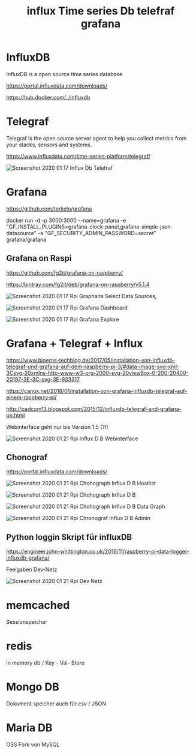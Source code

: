﻿---
layout: post
title: influx Time series Db telefraf grafana 
categories: [tools]
tags: [db, ui, graph, data analyse]
--- 

# InfluxDB 

InfluxDB is a open source time series database

https://portal.influxdata.com/downloads/ 

https://hub.docker.com/_/influxdb 

 
# Telegraf 

Telegraf is the open source server agent to help you collect metrics from your stacks, sensors and systems.

https://www.influxdata.com/time-series-platform/telegraf/ 

![Screenshot 2020 01 17 Influx Db Telefraf](/pic/Screenshot-2020-01-17_influx-db-telefraf.png)


# Grafana

https://github.com/torkelo/grafana

docker run -d -p 3000:3000 --name=grafana -e "GF_INSTALL_PLUGINS=grafana-clock-panel,grafana-simple-json-datasource" -e "GF_SECURITY_ADMIN_PASSWORD=secret" grafana/grafana



## Grafana on Raspi 

https://github.com/fg2it/grafana-on-raspberry/

https://bintray.com/fg2it/deb/grafana-on-raspberry/v5.1.4

![Screenshot 2020 01 17 Rpi Graphana Select Data Sources](/pic/Screenshot-2020-01-17_Rpi_graphana-select-data-sources.png),

![Screenshot 2020 01 17 Rpi Grafana Dashboard](/pic/Screenshot-2020-01-17_Rpi_grafana-dashboard.png)

![Screenshot 2020 01 17 Rpi Grafana Explore](/pic/Screenshot-2020-01-17_Rpi_grafana-explore.png)


# Grafana + Telegraf + Influx 

https://www.bjoerns-techblog.de/2017/05/installation-von-influxdb-telegraf-und-grafana-auf-dem-raspberry-pi-3/#data-image-svg-xml-3Csvg-20xmlns-http-www-w3-org-2000-svg-20viewBox-0-200-20400-20197-3E-3C-svg-3E-933317 

https://canox.net/2018/01/installation-von-grafana-influxdb-telegraf-auf-einem-raspberry-pi/

http://padcom13.blogspot.com/2015/12/influxdb-telegraf-and-grafana-on.html

Webinterface geht nur bis Version 1.5 (?!) 

![Screenshot 2020 01 21 Rpi Influx D B Webinterface](/pic/Screenshot-2020-01-21_Rpi-influxDB-webinterface.png)

## Chonograf 

https://portal.influxdata.com/downloads/ 

![Screenshot 2020 01 21 Rpi Chohograph Influx D B Hostlist](/pic/Screenshot-2020-01-21_Rpi_chohograph-influxDB-hostlist.png)

![Screenshot 2020 01 21 Rpi Chohograph Influx D B](/pic/Screenshot-2020-01-21_Rpi_chohograph-influxDB.png)

![Screenshot 2020 01 21 Rpi Chohograph Influx D B Data Graph](/pic/Screenshot-2020-01-21_Rpi_chohograph-influxDB-data-graph.png)

![Screenshot 2020 01 21 Rpi Chronograf Influx D B Admin](/pic/Screenshot-2020-01-21_Rpi-chronograf-influxDB-admin.png)


## Python loggin Skript für influxDB

https://engineer.john-whittington.co.uk/2016/11/raspberry-pi-data-logger-influxdb-grafana/ 

Feeigaben Dev-Netz 

![Screenshot 2020 01 21 Rpi Dev Netz](/pic/Screenshot-2020-01-21_Rpi-DevNetz.png)


# memcached 

Sessionspeicher 

# redis

in memory db / Key - Val- Store 

# Mongo DB 

Dokument speicher auch für csv / JSON 

# Maria DB 

OSS Fork von MySQL 

